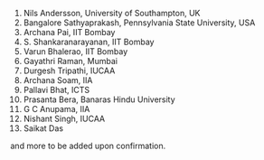 

1. Nils Andersson, University of Southampton, UK
1. Bangalore Sathyaprakash, Pennsylvania State University, USA
1. Archana Pai, IIT Bombay
1. S. Shankaranarayanan, IIT Bombay
1. Varun Bhalerao, IIT Bombay
1. Gayathri Raman, Mumbai
1. Durgesh Tripathi, IUCAA
1. Archana Soam, IIA
1. Pallavi Bhat, ICTS
1. Prasanta Bera, Banaras Hindu University
1. G C Anupama, IIA
1. Nishant Singh, IUCAA
1. Saikat Das

and more to be added upon confirmation.
